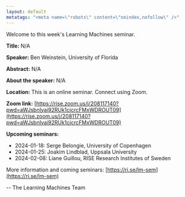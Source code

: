 ```yaml
---
layout: default
metatags: "<meta name=\"robots\" content=\"noindex,nofollow\" />"
---
```

Welcome to this week's Learning Machines seminar.

**Title:** N/A

**Speaker:** Ben Weinstein, University of Florida

**Abstract:** N/A

**About the speaker:** N/A

**Location:** This is an online seminar. Connect using Zoom.

**Zoom link:** [https://rise.zoom.us/j/208117140?pwd=aWJsbnIyai92RUk1cjcrcFMxWDROUT09](https://rise.zoom.us/j/208117140?pwd=aWJsbnIyai92RUk1cjcrcFMxWDROUT09)

**Upcoming seminars:**

* 2024-01-18: Serge Belongie, University of Copenhagen
* 2024-01-25: Joakim Lindblad, Uppsala University
* 2024-02-08: Liane Guillou, RISE Research Institutes of Sweden

More information and coming seminars: [https://ri.se/lm-sem](https://ri.se/lm-sem)

-- The Learning Machines Team

